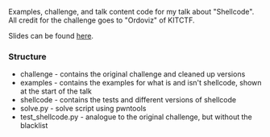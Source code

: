 Examples, challenge, and talk content code for my talk about "Shellcode".
All credit for the challenge goes to "Ordoviz" of KITCTF.

Slides can be found [here](https://docs.google.com/presentation/d/1pF63TjaGorKTx-E56cNVkFreEeLn8BaFnukBUd2EehE/edit#slide=id.p).


### Structure
* challenge - contains the original challenge and cleaned up versions
* examples - contains the examples for what is and isn't shellcode, shown at the start of the talk
* shellcode - contains the tests and different versions of shellcode
* solve.py - solve script using pwntools
* test_shellcode.py - analogue to the original challenge, but without the blacklist